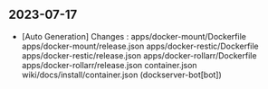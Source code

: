
## 2023-07-17
 * [Auto Generation] Changes : apps/docker-mount/Dockerfile apps/docker-mount/release.json apps/docker-restic/Dockerfile apps/docker-restic/release.json apps/docker-rollarr/Dockerfile apps/docker-rollarr/release.json container.json wiki/docs/install/container.json (dockserver-bot[bot])
